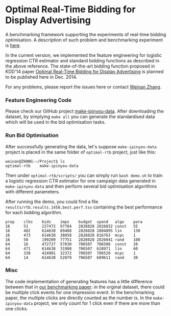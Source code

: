 Optimal Real-Time Bidding for Display Advertising
===========

A benchmarking framework supporting the experiments of real-time bidding optimisation. A description of such problem and benchmarking experiment is [here](http://arxiv.org/abs/1407.7073).

In the current version, we implemented the feature engineering for logistic regression CTR estimator and standard bidding functions as described in the above reference. The state-of-the-art bidding function proposed in KDD'14 paper [Optimal Real-Time Bidding for Display Advertising](http://www0.cs.ucl.ac.uk/staff/w.zhang/papers/ortb-kdd.pdf) is planned to be published here in Dec. 2014.

For any problems, please report the issues here or contact [Weinan Zhang](http://www0.cs.ucl.ac.uk/staff/w.zhang/).

### Feature Engineering Code
Please check our GitHub project [make-ipinyou-data](https://github.com/wnzhang/make-ipinyou-data). After downloading the dataset, by simplying `make all` you can generate the standardised data which will be used in the bid optimisation tasks.

### Run Bid Optimisation
After successfully generating the data, let's suppose `make-ipinyou-data` project is placed in the same folder of `optimal-rtb` project, just like this:
```
weinan@ZHANG:~/Project$ ls
optimal-rtb    make-ipinyou-data
```
Then under `optimal-rtb/scripts/` you can simply run `bash demo.sh` to train a logistic regression CTR estimator for one campaign data generated in `make-ipinyou-data` and then perform several bid optimisation algorithms with different parameters.

After running the demo, you could find a file `results/rtb.results.1458.best.perf.tsv` containing the best performance for each bidding algorithm.
```
prop    clks    bids    imps    budget  spend   algo    para
16      51      227472  97784   2826028 2826032 const   55
16      482     614638  89408   2826028 2804895 lin     130
16      473     614638  38858   2826028 816763  mcpc    1
16      50      199209  77751   2826028 2826041 rand    100
64      16      472727  57030   706507  706508  const   20
64      471     614638  31908   706507  628971  lin     60
64      330     424901  32372   706507  706520  mcpc    1
64      14      614638  52079   706507  689611  rand    30
```

### Misc
The code implementation of generating features has a little difference between that in [our benchmarking paper](http://arxiv.org/abs/1407.7073): in the orginal dataset, there could be multiple click events for one impression event. In the benchmarking paper, the multiple clicks are directly counted as the number is. In the `make-ipinyou-data` project, we only count for 1 click even if there are more than one clicks.
